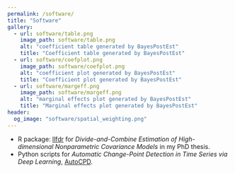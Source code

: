 ```yaml
---
permalink: /software/
title: "Software"
gallery:
  - url: software/table.png
    image_path: software/table.png
    alt: "coefficient table generated by BayesPostEst"
    title: "Coefficient table generated by BayesPostEst"
  - url: software/coefplot.png
    image_path: software/coefplot.png
    alt: "coefficient plot generated by BayesPostEst"
    title: "Coefficient plot generated by BayesPostEst"
  - url: software/margeff.png
    image_path: software/margeff.png
    alt: "marginal effects plot generated by BayesPostEst"
    title: "Marginal effects plot generated by BayesPostEst"
header:
  og_image: "software/spatial_weighting.png"
---
```



- R package: [llfdr](https://github.com/Jieli12/llfdr) for *Divide-and-Combine Estimation of High-dimensional Nonparametric Covariance Models* in my PhD thesis.
- Python scripts for *Automatic Change-Point Detection in Time Series via Deep Learning*, [AutoCPD](https://github.com/Jieli12/AutoCPD).


